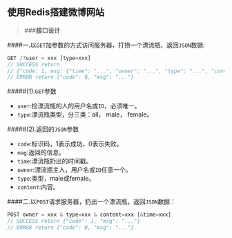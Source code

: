 ## 使用Redis搭建微博网站
>###**接口设计**

####一.以`GET`加参数的方式访问服务器，打捞一个漂流瓶，返回`JSON`数据:
``` node.js
GET /?user = xxx [type=xxx]
// SUCCESS return
// {"code: 1, msg: {"time": "...", "owner": "...", "type": "...", "content": "..."}}
// ERROR return {"code": 0, "msg": "..."}
```
#####(1).`GET`参数
* `user`:捡漂流瓶的人的用户名或`ID`，必须唯一。
* `type`:漂流瓶类型，分三类：all， male， female。

#####(2).返回的`JSON`参数
* `code`:标识码，1表示成功，0表示失败。
* `mag`:返回的信息。
* `time`:漂流瓶扔出的时间戳。
* `owner`:漂流瓶主人，用户名或`ID`任意一个。
* `type`:类型，male或female。
* `content`:内容。

####二.以`POST`请求服务器，扔出一个漂流瓶，返回`JSON`数据：
``` node.js
POST owner = xxx & type=xxx & content=xxx [&time=xxx]
// SUCCESS return {"code": 1, "msg": "..."}
// ERROR return {"code": 0, "msg": "..."}
```
